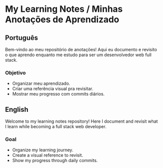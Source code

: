 # My Learning Notes / Minhas Anotações de Aprendizado

## Português
Bem-vindo ao meu repositório de anotações! Aqui eu documento e revisito o que aprendo enquanto me estudo para ser um desenvolvedor web full stack. 

### Objetivo
- Organizar meu aprendizado.
- Criar uma referência visual pra revisitar.
- Mostrar meu progresso com commits diários.

## English 
Welcome to my learning notes repository! Here I document and revisit what I learn while becoming a full stack web developer. 

### Goal
- Organize my learning journey.
- Create a visual reference to revisit.
- Show my progress through daily commits.
